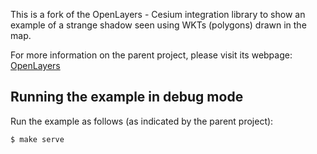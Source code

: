 This is a fork of the OpenLayers - Cesium integration library to show an example of a strange shadow seen using WKTs (polygons) drawn in the map.

For more information on the parent project, please visit its webpage:
[OpenLayers](https://openlayers.org/)

Running the example in debug mode
----------------------------------

Run the example as follows (as indicated by the parent project):

    $ make serve

